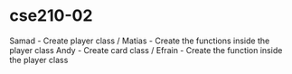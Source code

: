 # cse210-02

Samad - Create player class / Matias - Create the functions inside the player class
Andy - Create card class / Efrain - Create the function inside the player class



